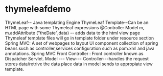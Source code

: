 # thymeleafdemo

ThymeLeaf-- Java templating Engine
ThymeLeaf Template--Can be an HTML page with some Thymeleaf expressions
@Controller 
   Model m,  m.addAttribute ("theDate",data) -- adds data to the html view page
   Thymeleaf template files will go in template folder under resource section
Spring MVC:
   A set of webpages to layout UI component
   collection of spring beans such as controller,services
   configuration such as pom.xml and java annotations.
   Spring MVC Front Controller :
       Front controller known as Dispatcher Servlet.
       Model --- 
       View---
       Controller---handles the request
                    stores data/retrive the data
                    place data in model
                    sends to appropiate view template.
